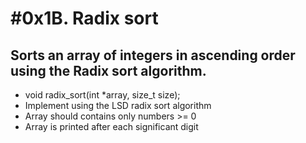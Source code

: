 # #0x1B. Radix sort
## Sorts an array of integers in ascending order using the Radix sort algorithm.

* void radix_sort(int *array, size_t size);
* Implement using the LSD radix sort algorithm
* Array should contains only numbers >= 0
* Array is printed after each significant digit
